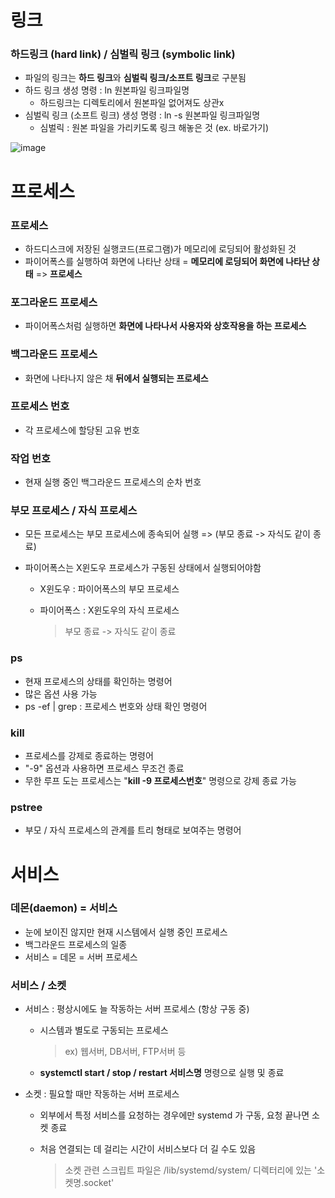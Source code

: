 # 링크

### 하드링크 (hard link) / 심벌릭 링크 (symbolic link)

- 파일의 링크는 **하드 링크**와 **심벌릭 링크/소프트 링크**로 구분됨
- 하드 링크 생성 명령 : ln 원본파일 링크파일명
  - 하드링크는 디렉토리에서 원본파일 없어져도 상관x
- 심벌릭 링크 (소프트 링크) 생성 명령 : ln -s 원본파일 링크파일명
  - 심벌릭 : 원본 파일을 가리키도록 링크 해놓은 것 (ex. 바로가기)

![image](https://github.com/myeongjinbb/SystemProgrammin-Linux/assets/115711955/365ab225-3307-46fe-9ff9-2a085730d3ff)

 # 프로세스

### 프로세스

- 하드디스크에 저장된 실행코드(프로그램)가 메모리에 로딩되어 활성화된 것
- 파이어폭스를 실행하여 화면에 나타난 상태 = **메모리에 로딩되어 화면에 나타난 상태** => **프로세스**

### 포그라운드 프로세스

- 파이어폭스처럼 실행하면 **화면에 나타나서 사용자와 상호작용을 하는 프로세스**

### 백그라운드 프로세스

- 화면에 나타나지 않은 채 **뒤에서 실행되는 프로세스**

### 프로세스 번호

- 각 프로세스에 할당된 고유 번호

### 작업 번호

- 현재 실행 중인 백그라운드 프로세스의 순차 번호

### 부모 프로세스 / 자식 프로세스

- 모든 프로세스는 부모 프로세스에 종속되어 실행 => (부모 종료 -> 자식도 같이 종료)

- 파이어폭스는 X윈도우 프로세스가 구동된 상태에서 실행되어야함

  - X윈도우 : 파이어폭스의 부모 프로세스

  - 파이어폭스 : X윈도우의 자식 프로세스

    > 부모 종료 -> 자식도 같이 종료

### ps

- 현재 프로세스의 상태를 확인하는 명령어
- 많은 옵션 사용 가능
- ps -ef | grep : 프로세스 번호와 상태 확인 명령어

### kill

- 프로세스를 강제로 종료하는 명령어
- "-9" 옵션과 사용하면 프로세스 무조건 종료
- 무한 루프 도는 프로세스는 "**kill -9 프로세스번호**" 명령으로 강제 종료 가능

### pstree

- 부모 / 자식 프로세스의 관계를 트리 형태로 보여주는 명령어



# 서비스

### 데몬(daemon) = 서비스

- 눈에 보이진 않지만 현재 시스템에서 실행 중인 프로세스
- 백그라운드 프로세스의 일종
- 서비스 = 데몬 = 서버 프로세스

### 서비스 / 소켓

- 서비스 : 평상시에도 늘 작동하는 서버 프로세스 (항상 구동 중)

  - 시스템과 별도로 구동되는 프로세스

    > ex) 웹서버, DB서버, FTP서버 등

  - **systemctl start / stop / restart 서비스명** 명령으로 실행 및 종료

- 소켓 : 필요할 때만 작동하는 서버 프로세스

  - 외부에서 특정 서비스를 요청하는 경우에만 systemd 가 구동, 요청 끝나면 소켓 종료

  - 처음 연결되는 데 걸리는 시간이 서비스보다 더 길 수도 있음

    > 소켓 관련 스크립트 파일은 /lib/systemd/system/ 디렉터리에 있는 '소켓명.socket'

